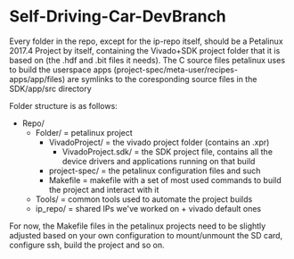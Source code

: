 # Self-Driving-Car-DevBranch


Every folder in the repo, except for the ip-repo itself, should be a Petalinux 2017.4 Project by itself, containing the Vivado+SDK project folder that it is based on (the .hdf and .bit files it needs). The C source files petalinux uses to build the userspace apps (project-spec/meta-user/recipes-apps/app/files) are symlinks to the coresponding source files in the SDK/app/src directory

Folder structure is as follows:
* Repo/
  - Folder/ = petalinux project
    - VivadoProject/ = the vivado project folder (contains an .xpr)
      - VivadoProject.sdk/ = the SDK project file, contains all the device drivers and applications running on that build
    - project-spec/ = the petalinux configuration files and such
    - Makefile = makefile with a set of most used commands to build the project and interact with it
  - Tools/ = common tools used to automate the project builds
  - ip_repo/ = shared IPs we've worked on + vivado default ones
  
For now, the Makefile files in the petalinux projects need to be slightly adjusted based on your own configuration to mount/unmount
the SD card, configure ssh, build the project and so on.
